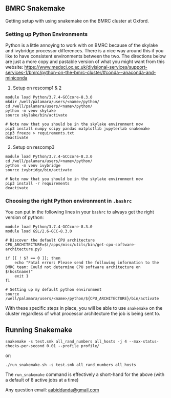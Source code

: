 ## BMRC Snakemake

Getting setup with using snakemake on the BMRC cluster at Oxford.

### Setting up Python Environments

Python is a little annoying to work with on BMRC because of the skylake and ivybridge processor differences. There is a nice way around this if you like to have consistent environments between the two. The directions below are just a more copy and pastable version of what you might want from this website: https://www.medsci.ox.ac.uk/divisional-services/support-services-1/bmrc/python-on-the-bmrc-cluster/#conda--anaconda-and-miniconda

1. Setup on rescomp1 & 2

```
module load Python/3.7.4-GCCcore-8.3.0
mkdir /well/palamara/users/<name>/python/
cd /well/palamara/users/<name>/python/
python -m venv skylake
source skylake/bin/activate

# Note now that you should be in the skylake environment now
pip3 install numpy scipy pandas matplotlib jupyterlab snakemake
pip3 freeze > requirements.txt
deactivate 
```

2. Setup on rescomp3

```
module load Python/3.7.4-GCCcore-8.3.0
cd /well/palamara/users/<name>/python/
python -m venv ivybridge 
source ivybridge/bin/activate

# Note now that you should be in the skylake environment now
pip3 install -r requirements
deactivate 
```

### Choosing the right Python environment in `.bashrc`

You can put in the following lines in your `bashrc` to always get the right version of python:

```
module load Python/3.7.4-GCCcore-8.3.0
module load GSL/2.6-GCC-8.3.0

# Discover the default CPU architecture
CPU_ARCHITECTURE=$(/apps/misc/utils/bin/get-cpu-software-architecture.py)

if [[ ! $? == 0 ]]; then
    echo "Fatal error: Please send the following information to the BMRC team: Could not determine CPU software architecture on $(hostname)"
    exit 1
fi

# Setting up my default python environment
source /well/palamara/users/<name>/python/${CPU_ARCHITECTURE}/bin/activate
```

With these specific steps in place, you will be able to use `snakemake`  on the cluster regardless of what processor architecture the job is being sent to.


## Running Snakemake

`snakemake -s test.smk all_rand_numbers all_hosts -j 4 --max-status-checks-per-second 0.01 --profile profile/`

or:

`./run_snakemake.sh -s test.smk all_rand_numbers all_hosts` 

The `run_snakemake` command is effectively a short-hand for the above (with a default of 8 active jobs at a time)

Any question email: aabiddanda@gmail.com
